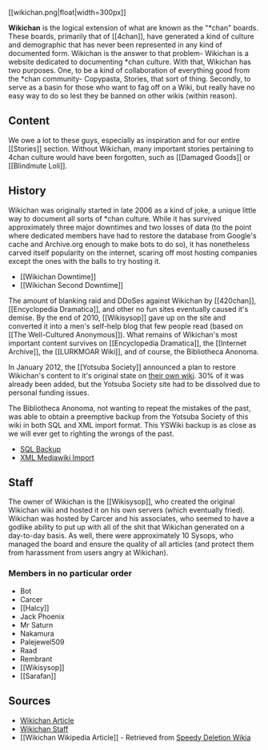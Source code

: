 [[wikichan.png|float|width=300px]]

**Wikichan** is the logical extension of what are known as the "*chan" boards. These boards, primarily that of [[4chan]], have generated a kind of culture and demographic that has never been represented in any kind of documented form. Wikichan is the answer to that problem- Wikichan is a website dedicated to documenting *chan culture. With that, Wikichan has two purposes. One, to be a kind of collaboration of everything good from the *chan community- Copypasta, Stories, that sort of thing. Secondly, to serve as a basin for those who want to fag off on a Wiki, but really have no easy way to do so lest they be banned on other wikis (within reason).

## Content

We owe a lot to these guys, especially as inspiration and for our entire [[Stories]] section. Without Wikichan, many important stories pertaining to 4chan culture would have been forgotten, such as [[Damaged Goods]] or [[Blindmute Loli]].

## History

Wikichan was originally started in late 2006 as a kind of joke, a unique little way to document all sorts of *chan culture. While it has survived approximately three major downtimes and two losses of data (to the point where dedicated members have had to restore the database from Google's cache and Archive.org enough to make bots to do so), it has nonetheless carved itself popularity on the internet, scaring off most hosting companies except the ones with the balls to try hosting it.

* [[Wikichan Downtime]]
* [[Wikichan Second Downtime]]

The amount of blanking raid and DDoSes against Wikichan by [[420chan]], [[Encyclopedia Dramatica]], and other no fun sites eventually caused it's demise. By the end of 2010,  [[Wikisysop]] gave up on the site and converted it into a men's self-help blog that few people read (based on [[The Well-Cultured Anonymous]]). What remains of Wikichan's most important content survives on [[Encyclopedia Dramatica]], the [[Internet Archive]], the [[LURKMOAR Wiki]], and of course, the Bibliotheca Anonoma.

In January 2012, the [[Yotsuba Society]] announced a plan to restore Wikichan's content to it's original state on [their own wiki](http://www.yswiki.org/wiki/). 30% of it was already been added, but the Yotsuba Society site had to be dissolved due to personal funding issues.

The Bibliotheca Anonoma, not wanting to repeat the mistakes of the past, was able to obtain a preemptive backup from the Yotsuba Society of this wiki in both SQL and XML import format. This YSWiki backup is as close as we will ever get to righting the wrongs of the past.

* [SQL Backup](https://drive.google.com/file/d/0B7WYx7u6HJh_c1Q1Z0dLcjNqMk0/edit?usp=sharing)
* [XML Mediawiki Import](https://drive.google.com/file/d/0B7WYx7u6HJh_dURRVWRhTXRoSWc/edit?usp=sharing)

## Staff

The owner of Wikichan is the [[Wikisysop]], who created the original Wikichan wiki and hosted it on his own servers (which eventually fried). Wikichan was hosted by Carcer and his associates, who seemed to have a godlike ability to put up with all of the shit that Wikichan generated on a day-to-day basis. As well, there were approximately 10 Sysops, who managed the board and ensure the quality of all articles (and protect them from harassment from users angry at Wikichan).

### Members in no particular order

* Bot
* Carcer
* [[Halcy]]
* Jack Phoenix
* Mr Saturn
* Nakamura
* Palejewel509
* Raad
* Rembrant
* [[Wikisysop]]
* [[Sarafan]]

## Sources

* [Wikichan Article](http://web.archive.org/web/20080220064533/http://wikichan.org/index.php/Wikichan)
* [Wikichan Staff](http://web.archive.org/web/20080302122350/http://wikichan.org/index.php/Category:Wikichan_Staff)
* [[Wikichan Wikipedia Article]] - Retrieved from [Speedy Deletion Wikia](http://speedydeletion.wikia.com/wiki/Wikichan)